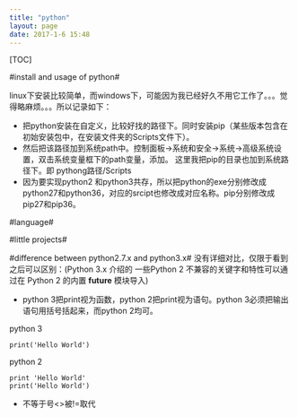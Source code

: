 ```yaml
---
title: "python"
layout: page
date: 2017-1-6 15:48
---
```


[TOC]

#install and usage of python#

linux下安装比较简单，而windows下，可能因为我已经好久不用它工作了。。。觉得略麻烦。。。所以记录如下：

* 把python安装在自定义，比较好找的路径下。同时安装pip（某些版本包含在初始安装包中，在安装文件夹的Scripts文件下）。
* 然后把该路径加到系统path中。控制面板->系统和安全->系统->高级系统设置，双击系统变量框下的path变量，添加。
  这里我把pip的目录也加到系统路径下。即 pythong路径/Scripts
* 因为要实现python2 和python3共存，所以把python的exe分别修改成python27和python36，对应的srcipt也修改成对应名称。pip分别修改成pip27和pip36。

#language#

#little projects#

#difference between python2.7.x and python3.x#
没有详细对比，仅限于看到之后可以区别：(Python 3.x 介绍的 一些Python 2 不兼容的关键字和特性可以通过在 Python 2 的内置 __future__ 模块导入)

* python 3把print视为函数，python 2把print视为语句。python 3必须把输出语句用括号括起来，而python 2均可。

python 3

```
print('Hello World')
```

python 2
```
print 'Hello World'
print('Hello World')
```

* 不等于号<>被!=取代
